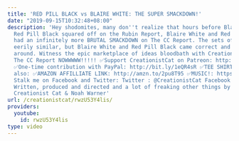 ```yaml
---
title: 'RED PILL BLACK vs BLAIRE WHITE: THE SUPER SMACKDOWN!'
date: "2019-09-15T10:32:48+08:00"
description: 'Hey shodomites, many don''t realize that hours before Blaire White &
  Red Pill Black squared off on the Rubin Report, Blaire White and Red Pill Black
  had an infinitely more BRUTAL SMACKDOWN on The CC Report. The sets of both were
  eerily similar, but Blaire White and Red Pill Black came correct and did not FuKK
  around. Witness the epic marketplace of ideas bloodbath with Creationist Cat on
  The CC Report NOWWWWW!!!!! ✅Support CreationistCat on Patreon: http://bit.ly/1ASeYOt
  ✅One-time contribution with PayPal: http://bit.ly/1eQR4sR ✅TEE SHIRTS: https://teespring.com/stores/creationist-cat
  also: ✅AMAZON AFFILLIATE LINK: http://amzn.to/2pu8T95 ✅MUSIC!: https://creationistcat.bandcamp.com/
  Stalk me on Facebook and Twitter: Twitter : @CreationistCat Facebook : CreationistCat
  Written, produced and directed and a lot of freaking other things by Vadim Newquist,
  Creationist Cat & Noah Warner'
url: /creationistcat/rwzU53Y4lis/
providers:
  youtube:
    id: rwzU53Y4lis
type: video
---
```

